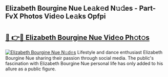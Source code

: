 ## Elizabeth Bourgine Nue Le𝚊k𝚎d N𝚞𝚍es - Part-FvX Photos Vid𝚎o Le𝚊ks Opfpi

# <h2><a href="http://fb0ohc.evod.top/?m=Elizabeth+Bourgine+Nue">🔗 👉🔴 Elizabeth Bourgine Nue Vid𝚎o Ph𝚘t𝚘s</a></h2>

[![Elizabeth Bourgine Nue N𝚞d𝚎s](https://i.imgur.com/8V9OHl7.gif)](http://fb0ohc.evod.top/?m=Elizabeth+Bourgine+Nue)
Lifestyle and dance enthusiast Elizabeth Bourgine Nue sharing their passion through social media. The public's fascination with Elizabeth Bourgine Nue personal life has only added to his allure as a public figure. 
